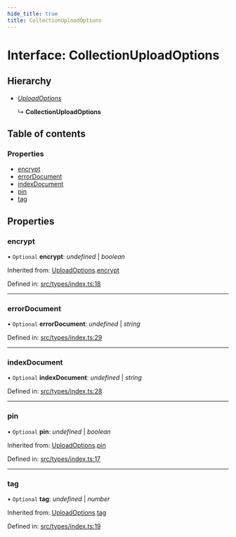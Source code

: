 ```yaml
---
hide_title: true
title: CollectionUploadOptions
---
```


# Interface: CollectionUploadOptions

## Hierarchy

* [*UploadOptions*](uploadoptions.md)

  ↳ **CollectionUploadOptions**

## Table of contents

### Properties

- [encrypt](collectionuploadoptions.md#encrypt)
- [errorDocument](collectionuploadoptions.md#errordocument)
- [indexDocument](collectionuploadoptions.md#indexdocument)
- [pin](collectionuploadoptions.md#pin)
- [tag](collectionuploadoptions.md#tag)

## Properties

### encrypt

• `Optional` **encrypt**: *undefined* \| *boolean*

Inherited from: [UploadOptions](uploadoptions.md).[encrypt](uploadoptions.md#encrypt)

Defined in: [src/types/index.ts:18](https://github.com/ethersphere/bee-js/blob/313830a/src/types/index.ts#L18)

___

### errorDocument

• `Optional` **errorDocument**: *undefined* \| *string*

Defined in: [src/types/index.ts:29](https://github.com/ethersphere/bee-js/blob/313830a/src/types/index.ts#L29)

___

### indexDocument

• `Optional` **indexDocument**: *undefined* \| *string*

Defined in: [src/types/index.ts:28](https://github.com/ethersphere/bee-js/blob/313830a/src/types/index.ts#L28)

___

### pin

• `Optional` **pin**: *undefined* \| *boolean*

Inherited from: [UploadOptions](uploadoptions.md).[pin](uploadoptions.md#pin)

Defined in: [src/types/index.ts:17](https://github.com/ethersphere/bee-js/blob/313830a/src/types/index.ts#L17)

___

### tag

• `Optional` **tag**: *undefined* \| *number*

Inherited from: [UploadOptions](uploadoptions.md).[tag](uploadoptions.md#tag)

Defined in: [src/types/index.ts:19](https://github.com/ethersphere/bee-js/blob/313830a/src/types/index.ts#L19)
